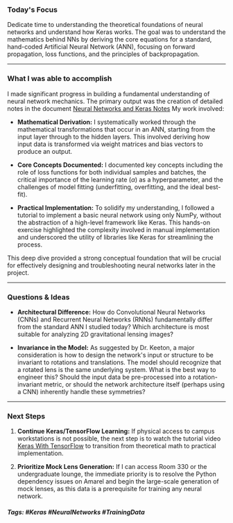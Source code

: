 ### Today's Focus

Dedicate time to understanding the theoretical foundations of neural networks and understand how Keras works. The goal was to understand the mathematics behind NNs by deriving the core equations for a standard, hand-coded Artificial Neural Network (ANN), focusing on forward propagation, loss functions, and the principles of backpropagation.
***
### What I was able to accomplish

I made significant progress in building a fundamental understanding of neural network mechanics. The primary output was the creation of detailed notes in the document [Neural Networks and Keras Notes](https://github.com/satyajitlion/GravLensing/blob/8133860737e765a5e4a30088e2a7ca523b55c9d8/Notes/The%20Math%20Behind%20Neural%20Networks%20and%20Keras.md) My work involved:

- **Mathematical Derivation:** I systematically worked through the mathematical transformations that occur in an ANN, starting from the input layer through to the hidden layers. This involved deriving how input data is transformed via weight matrices and bias vectors to produce an output.

- **Core Concepts Documented:** I documented key concepts including the role of loss functions for both individual samples and batches, the critical importance of the learning rate ($\alpha$) as a hyperparameter, and the challenges of model fitting (underfitting, overfitting, and the ideal best-fit).    

- **Practical Implementation:** To solidify my understanding, I followed a tutorial to implement a basic neural network using only NumPy, without the abstraction of a high-level framework like Keras. This hands-on exercise highlighted the complexity involved in manual implementation and underscored the utility of libraries like Keras for streamlining the process.

This deep dive provided a strong conceptual foundation that will be crucial for effectively designing and troubleshooting neural networks later in the project.
***
### Questions & Ideas

- **Architectural Difference:** How do Convolutional Neural Networks (CNNs) and Recurrent Neural Networks (RNNs) fundamentally differ from the standard ANN I studied today? Which architecture is most suitable for analyzing 2D gravitational lensing images?

- **Invariance in the Model:** As suggested by Dr. Keeton, a major consideration is how to design the network's input or structure to be invariant to rotations and translations. The model should recognize that a rotated lens is the same underlying system. What is the best way to engineer this? Should the input data be pre-processed into a rotation-invariant metric, or should the network architecture itself (perhaps using a CNN) inherently handle these symmetries?
***
### Next Steps

1. **Continue Keras/TensorFlow Learning:** If physical access to campus workstations is not possible, the next step is to watch the tutorial video [Keras With TensorFlow](https://www.youtube.com/watch?v=qFJeN9V1ZsI&t=423s) to transition from theoretical math to practical implementation.

2. **Prioritize Mock Lens Generation:** If I can access Room 330 or the undergraduate lounge, the immediate priority is to resolve the Python dependency issues on Amarel and begin the large-scale generation of mock lenses, as this data is a prerequisite for training any neural network.
    
##### Tags: #Keras #NeuralNetworks #TrainingData



	